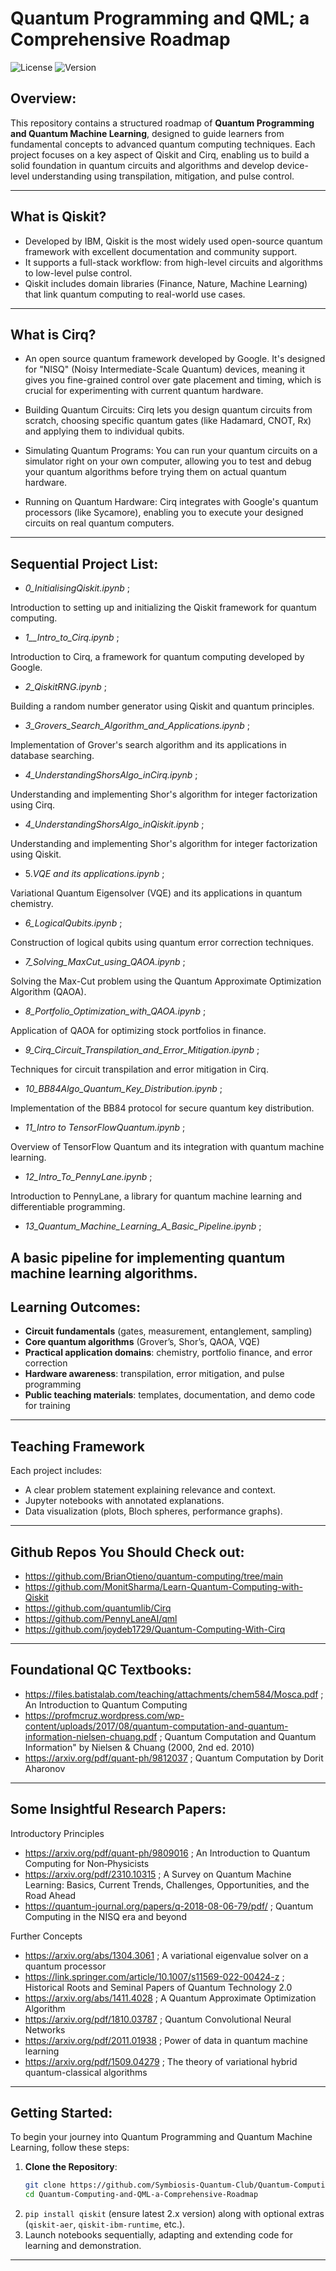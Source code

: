 # Quantum Programming and QML; a Comprehensive Roadmap

![License](https://img.shields.io/badge/license-Apache-2.0-blue.svg)
![Version](https://img.shields.io/badge/version-1.0.0-brightgreen.svg)


## Overview:

This repository contains a structured roadmap of **Quantum Programming and Quantum Machine Learning**, designed to guide learners from fundamental concepts to advanced quantum computing techniques. Each project focuses on a key aspect of Qiskit and Cirq, enabling us to build a solid foundation in quantum circuits and algorithms and develop device-level understanding using transpilation, mitigation, and pulse control.

---
## What is Qiskit?

- Developed by IBM, Qiskit is the most widely used open-source quantum framework with excellent documentation and community support.  
- It supports a full-stack workflow: from high-level circuits and algorithms to low-level pulse control.  
- Qiskit includes domain libraries (Finance, Nature, Machine Learning) that link quantum computing to real-world use cases.
---
## What is Cirq?
- An open source quantum framework developed by Google. It's designed for "NISQ" (Noisy Intermediate-Scale Quantum) devices, meaning it gives you fine-grained control over gate placement and timing, which is crucial for experimenting with current quantum hardware.

- Building Quantum Circuits: Cirq lets you design quantum circuits from scratch, choosing specific quantum gates (like Hadamard, CNOT, Rx) and applying them to individual qubits.
- Simulating Quantum Programs: You can run your quantum circuits on a simulator right on your own computer, allowing you to test and debug your quantum algorithms before trying them on actual quantum hardware.

- Running on Quantum Hardware: Cirq integrates with Google's quantum processors (like Sycamore), enabling you to execute your designed circuits on real quantum computers.

---
## Sequential Project List:

- *0_InitialisingQiskit.ipynb* ;

Introduction to setting up and initializing the Qiskit framework for quantum computing.

- *1__Intro_to_Cirq.ipynb* ;

Introduction to Cirq, a framework for quantum computing developed by Google.

- *2_QiskitRNG.ipynb* ;

Building a random number generator using Qiskit and quantum principles.

- *3_Grovers_Search_Algorithm_and_Applications.ipynb* ;
  
Implementation of Grover's search algorithm and its applications in database searching.

- *4_UnderstandingShorsAlgo_inCirq.ipynb* ;

Understanding and implementing Shor's algorithm for integer factorization using Cirq.

- *4_UnderstandingShorsAlgo_inQiskit.ipynb* ;
  
Understanding and implementing Shor's algorithm for integer factorization using Qiskit.

- 5.*VQE and its applications.ipynb* ;

Variational Quantum Eigensolver (VQE) and its applications in quantum chemistry.

- *6_LogicalQubits.ipynb* ;

Construction of logical qubits using quantum error correction techniques.

- *7_Solving_MaxCut_using_QAOA.ipynb* ;
  
Solving the Max-Cut problem using the Quantum Approximate Optimization Algorithm (QAOA).

- *8_Portfolio_Optimization_with_QAOA.ipynb* ;
  
Application of QAOA for optimizing stock portfolios in finance.

- *9_Cirq_Circuit_Transpilation_and_Error_Mitigation.ipynb* ;
  
Techniques for circuit transpilation and error mitigation in Cirq.

- *10_BB84Algo_Quantum_Key_Distribution.ipynb* ;

Implementation of the BB84 protocol for secure quantum key distribution.

- *11_Intro to TensorFlowQuantum.ipynb* ;
  
Overview of TensorFlow Quantum and its integration with quantum machine learning.

- *12_Intro_To_PennyLane.ipynb* ;
  
Introduction to PennyLane, a library for quantum machine learning and differentiable programming.

- *13_Quantum_Machine_Learning_A_Basic_Pipeline.ipynb* ;
  
A basic pipeline for implementing quantum machine learning algorithms.
---

## Learning Outcomes:

- **Circuit fundamentals** (gates, measurement, entanglement, sampling)
- **Core quantum algorithms** (Grover’s, Shor’s, QAOA, VQE)
- **Practical application domains**: chemistry, portfolio finance, and error correction
- **Hardware awareness**: transpilation, error mitigation, and pulse programming
- **Public teaching materials**: templates, documentation, and demo code for training

---

## Teaching Framework

Each project includes:

- A clear problem statement explaining relevance and context.
- Jupyter notebooks with annotated explanations.
- Data visualization (plots, Bloch spheres, performance graphs).

---
## Github Repos You Should Check out:
- https://github.com/BrianOtieno/quantum-computing/tree/main
- https://github.com/MonitSharma/Learn-Quantum-Computing-with-Qiskit
- https://github.com/quantumlib/Cirq
- https://github.com/PennyLaneAI/qml
- https://github.com/joydeb1729/Quantum-Computing-With-Cirq
---
## Foundational QC Textbooks:
- https://files.batistalab.com/teaching/attachments/chem584/Mosca.pdf ; An Introduction to Quantum Computing
- https://profmcruz.wordpress.com/wp-content/uploads/2017/08/quantum-computation-and-quantum-information-nielsen-chuang.pdf  ; Quantum Computation and Quantum Information" by Nielsen & Chuang (2000, 2nd ed. 2010)
- https://arxiv.org/pdf/quant-ph/9812037 ; Quantum Computation by Dorit Aharonov
---
## Some Insightful Research Papers:
Introductory Principles
- https://arxiv.org/pdf/quant-ph/9809016 ; An Introduction to Quantum Computing for Non‑Physicists
- https://arxiv.org/pdf/2310.10315 ; A Survey on Quantum Machine Learning: Basics, Current Trends, Challenges, Opportunities, and the Road Ahead
- https://quantum-journal.org/papers/q-2018-08-06-79/pdf/ ; Quantum Computing in the NISQ era and beyond


Further Concepts
- https://arxiv.org/abs/1304.3061 ; A variational eigenvalue solver on a quantum processor
- https://link.springer.com/article/10.1007/s11569-022-00424-z ; Historical Roots and Seminal Papers of Quantum Technology 2.0
- https://arxiv.org/abs/1411.4028 ; A Quantum Approximate Optimization Algorithm
- https://arxiv.org/pdf/1810.03787 ; Quantum Convolutional Neural Networks
- https://arxiv.org/pdf/2011.01938 ; Power of data in quantum machine learning
- https://arxiv.org/pdf/1509.04279 ; The theory of variational hybrid quantum-classical algorithms

---
## Getting Started:

To begin your journey into Quantum Programming and Quantum Machine Learning, follow these steps:

1. **Clone the Repository**:
   ```bash
   git clone https://github.com/Symbiosis-Quantum-Club/Quantum-Computing-and-QML-a-Comprehensive-Roadmap
   cd Quantum-Computing-and-QML-a-Comprehensive-Roadmap
2. `pip install qiskit` (ensure latest 2.x version) along with optional extras (`qiskit-aer`, `qiskit-ibm-runtime`, etc.).
3. Launch notebooks sequentially, adapting and extending code for learning and demonstration.

---



